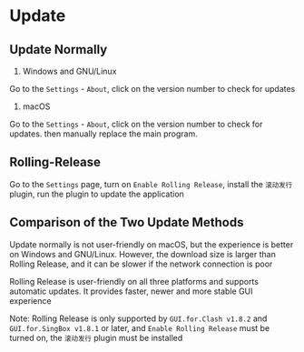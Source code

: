 # Update

## Update Normally

1. Windows and GNU/Linux

Go to the `Settings` - `About`, click on the version number to check for updates

1. macOS

Go to the `Settings` - `About`, click on the version number to check for updates. then manually replace the main program.

## Rolling-Release

Go to the `Settings` page, turn on `Enable Rolling Release`, install the `滚动发行` plugin, run the plugin to update the application

## Comparison of the Two Update Methods

Update normally is not user-friendly on macOS, but the experience is better on Windows and GNU/Linux. However, the download size is larger than Rolling Release, and it can be slower if the network connection is poor

Rolling Release is user-friendly on all three platforms and supports automatic updates. It provides faster, newer and more stable GUI experience

Note: Rolling Release is only supported by `GUI.for.Clash v1.8.2` and `GUI.for.SingBox v1.8.1` or later, and `Enable Rolling Release` must be turned on, the `滚动发行` plugin must be installed
